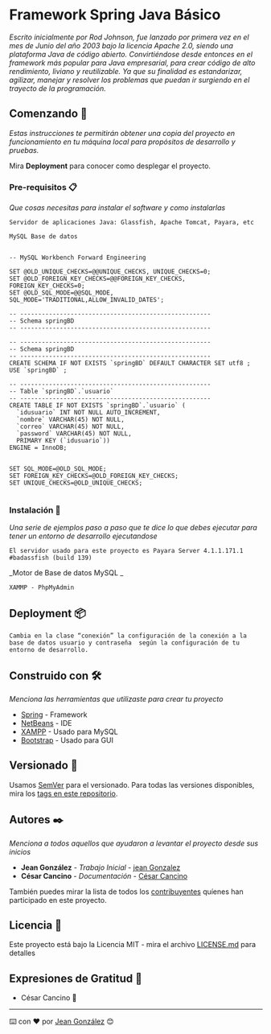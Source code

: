 # Framework Spring Java Básico

_Escrito inicialmente por Rod Johnson, fue lanzado por primera vez en el mes de Junio del año 2003 bajo la licencia Apache 2.0, siendo una plataforma Java de código abierto. Convirtiéndose desde entonces en el framework más popular para Java empresarial, para crear código de alto rendimiento, liviano y reutilizable. Ya que su finalidad es estandarizar, agilizar, manejar y resolver los problemas que puedan ir surgiendo en el trayecto de la programación._

## Comenzando 🚀

_Estas instrucciones te permitirán obtener una copia del proyecto en funcionamiento en tu máquina local para propósitos de desarrollo y pruebas._

Mira **Deployment** para conocer como desplegar el proyecto.


### Pre-requisitos 📋

_Que cosas necesitas para instalar el software y como instalarlas_

```
Servidor de aplicaciones Java: Glassfish, Apache Tomcat, Payara, etc
```

```
MySQL Base de datos 
```

```

-- MySQL Workbench Forward Engineering

SET @OLD_UNIQUE_CHECKS=@@UNIQUE_CHECKS, UNIQUE_CHECKS=0;
SET @OLD_FOREIGN_KEY_CHECKS=@@FOREIGN_KEY_CHECKS, FOREIGN_KEY_CHECKS=0;
SET @OLD_SQL_MODE=@@SQL_MODE, SQL_MODE='TRADITIONAL,ALLOW_INVALID_DATES';

-- -----------------------------------------------------
-- Schema springBD
-- -----------------------------------------------------

-- -----------------------------------------------------
-- Schema springBD
-- -----------------------------------------------------
CREATE SCHEMA IF NOT EXISTS `springBD` DEFAULT CHARACTER SET utf8 ;
USE `springBD` ;

-- -----------------------------------------------------
-- Table `springBD`.`usuario`
-- -----------------------------------------------------
CREATE TABLE IF NOT EXISTS `springBD`.`usuario` (
  `idusuario` INT NOT NULL AUTO_INCREMENT,
  `nombre` VARCHAR(45) NOT NULL,
  `correo` VARCHAR(45) NOT NULL,
  `password` VARCHAR(45) NOT NULL,
  PRIMARY KEY (`idusuario`))
ENGINE = InnoDB;


SET SQL_MODE=@OLD_SQL_MODE;
SET FOREIGN_KEY_CHECKS=@OLD_FOREIGN_KEY_CHECKS;
SET UNIQUE_CHECKS=@OLD_UNIQUE_CHECKS;


```

### Instalación 🔧

_Una serie de ejemplos paso a paso que te dice lo que debes ejecutar para tener un entorno de desarrollo ejecutandose_

```
El servidor usado para este proyecto es Payara Server 4.1.1.171.1 #badassfish (build 139)
```

_Motor de Base de datos MySQL _

```
XAMMP - PhpMyAdmin
```

## Deployment 📦

```
Cambia en la clase “conexión” la configuración de la conexión a la base de datos usuario y contraseña  según la configuración de tu entorno de desarrollo. 
```

## Construido con 🛠️

_Menciona las herramientas que utilizaste para crear tu proyecto_

* [Spring](https://spring.io/) - Framework 
* [NetBeans](https://netbeans.org/) - IDE
* [XAMPP](https://www.apachefriends.org/es/index.html/) - Usado para MySQL
* [Bootstrap](https://getbootstrap.com/) - Usado para GUI

## Versionado 📌

Usamos [SemVer](http://semver.org/) para el versionado. Para todas las versiones disponibles, mira los [tags en este repositorio](https://github.com/jeanValverde/proyectoSpringJavaBasico/tags).

## Autores ✒️

_Menciona a todos aquellos que ayudaron a levantar el proyecto desde sus inicios_

* **Jean González** - *Trabajo Inicial* - [jean Gonzalez](https://github.com/jeanValverde)
* **César Cancino** - *Documentación* - [César Cancino](https://www.cesarcancino.com/)

También puedes mirar la lista de todos los [contribuyentes](https://github.com/jeanValverde/proyectoSpringJavaBasico/contributors) quíenes han participado en este proyecto. 

## Licencia 📄

Este proyecto está bajo la Licencia MIT - mira el archivo [LICENSE.md](LICENSE.md) para detalles

## Expresiones de Gratitud 🎁

* César Cancino 📢



---
⌨️ con ❤️ por [Jean González](https://github.com/jeanValverde) 😊
